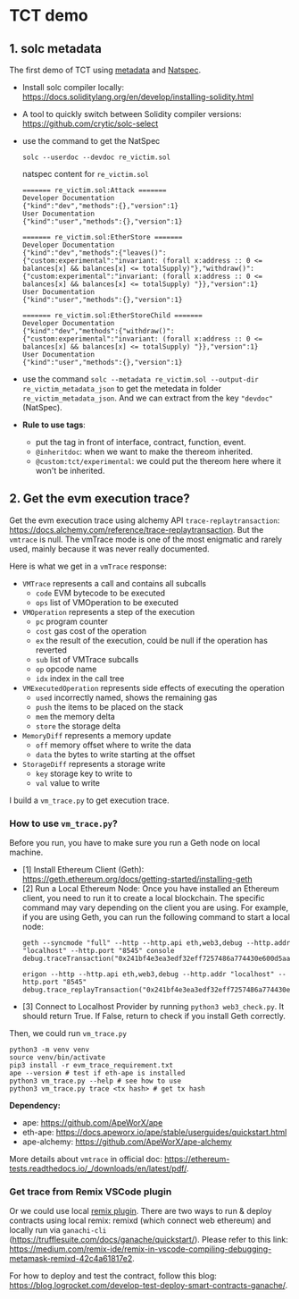 # TCT demo
## 1. solc metadata
The first demo of TCT using [metadata](https://docs.soliditylang.org/en/v0.8.19/metadata.html) and [Natspec](https://docs.soliditylang.org/en/latest/natspec-format.html).

- Install solc compiler locally: https://docs.soliditylang.org/en/develop/installing-solidity.html

- A tool to quickly switch between Solidity compiler versions: https://github.com/crytic/solc-select

- use the command to get the NatSpec
    ```shell
    solc --userdoc --devdoc re_victim.sol
    ```

    natspec content for `re_victim.sol`
    ```text
    ======= re_victim.sol:Attack =======
    Developer Documentation
    {"kind":"dev","methods":{},"version":1}
    User Documentation
    {"kind":"user","methods":{},"version":1}

    ======= re_victim.sol:EtherStore =======
    Developer Documentation
    {"kind":"dev","methods":{"leaves()":{"custom:experimental":"invariant: (forall x:address :: 0 <= balances[x] && balances[x] <= totalSupply)"},"withdraw()":{"custom:experimental":"invariant: (forall x:address :: 0 <= balances[x] && balances[x] <= totalSupply) "}},"version":1}
    User Documentation
    {"kind":"user","methods":{},"version":1}

    ======= re_victim.sol:EtherStoreChild =======
    Developer Documentation
    {"kind":"dev","methods":{"withdraw()":{"custom:experimental":"invariant: (forall x:address :: 0 <= balances[x] && balances[x] <= totalSupply) "}},"version":1}
    User Documentation
    {"kind":"user","methods":{},"version":1}
    ```

- use the command `solc --metadata re_victim.sol --output-dir re_victim_metadata_json` to get the metedata in folder `re_victim_metadata_json`. And we can extract from the key `"devdoc"` (NatSpec).

- **Rule to use tags**:
    - put the tag in front of interface, contract, function, event.
    - `@inheritdoc`: when we want to make the thereom inherited.
    - `@custom:tct/experimental`: we could put the thereom here where it won't be inherited.

## 2. Get the evm execution trace?
Get the evm execution trace using alchemy API `trace-replaytransaction`: https://docs.alchemy.com/reference/trace-replaytransaction. But the `vmtrace` is null. The vmTrace mode is one of the most enigmatic and rarely used, mainly because it was never really documented. 

Here is what we get in a `vmTrace` response:

- `VMTrace` represents a call and contains all subcalls
    - `code` EVM bytecode to be executed
    - `ops` list of VMOperation to be executed
- `VMOperation` represents a step of the execution
    - `pc` program counter
    - `cost` gas cost of the operation
    - `ex` the result of the execution, could be null if the operation has reverted
    - `sub` list of VMTrace subcalls
    - `op` opcode name
    - `idx` index in the call tree
- `VMExecutedOperation` represents side effects of executing the operation
    - `used` incorrectly named, shows the remaining gas
    - `push` the items to be placed on the stack
    - `mem` the memory delta
    - `store` the storage delta
- `MemoryDiff` represents a memory update
    - `off` memory offset where to write the data
    - `data` the bytes to write starting at the offset
- `StorageDiff` represents a storage write
    - `key` storage key to write to
    - `val` value to write

I build a `vm_trace.py` to get execution trace.
### How to use `vm_trace.py`?
Before you run, you have to make sure you run a Geth node on local machine.
- [1] Install Ethereum Client (Geth): https://geth.ethereum.org/docs/getting-started/installing-geth
- [2] Run a Local Ethereum Node: Once you have installed an Ethereum client, you need to run it to create a local blockchain. The specific command may vary depending on the client you are using. For example, if you are using Geth, you can run the following command to start a local node:
    ```shell
    geth --syncmode "full" --http --http.api eth,web3,debug --http.addr "localhost" --http.port "8545" console
    debug.traceTransaction("0x241bf4e3ea3edf32eff7257486a774430e600d5aae6340e70ebf44a9e51ca2e0")

    erigon --http --http.api eth,web3,debug --http.addr "localhost" --http.port "8545"
    debug.trace_replayTransaction("0x241bf4e3ea3edf32eff7257486a774430e600d5aae6340e70ebf44a9e51ca2e0")
    ```
- [3] Connect to Localhost Provider by running `python3 web3_check.py`. It should return True. If False, return to check if you install Geth correctly.

Then, we could run `vm_trace.py`
```shell
python3 -m venv venv
source venv/bin/activate
pip3 install -r evm_trace_requirement.txt
ape --version # test if eth-ape is installed
python3 vm_trace.py --help # see how to use
python3 vm_trace.py trace <tx hash> # get tx hash
```

**Dependency:**
- ape: https://github.com/ApeWorX/ape
- eth-ape: https://docs.apeworx.io/ape/stable/userguides/quickstart.html
- ape-alchemy: https://github.com/ApeWorX/ape-alchemy

More details about `vmtrace` in official doc: https://ethereum-tests.readthedocs.io/_/downloads/en/latest/pdf/.

### Get trace from Remix VSCode plugin
Or we could use local [remix plugin](https://github.com/ethereum/remix-vscode). There are two ways to run & deploy contracts using local remix: remixd (which connect web ethereum) and locally run via `ganachi-cli` (https://trufflesuite.com/docs/ganache/quickstart/). Please refer to this link: https://medium.com/remix-ide/remix-in-vscode-compiling-debugging-metamask-remixd-42c4a61817e2.

For how to deploy and test the contract, follow this blog: https://blog.logrocket.com/develop-test-deploy-smart-contracts-ganache/.
